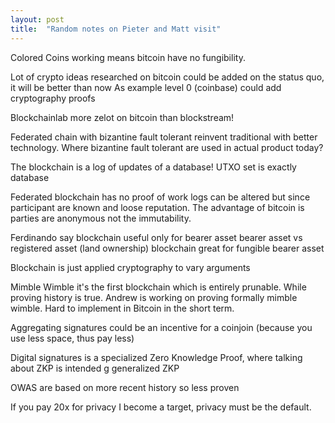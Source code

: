 ```yaml
---
layout: post
title:  "Random notes on Pieter and Matt visit"
---
```



Colored Coins working means bitcoin have no fungibility.


Lot of crypto ideas researched on bitcoin could be added on the status quo, it will be better than now
As example level 0 (coinbase) could add cryptography proofs

Blockchainlab more zelot on bitcoin than blockstream!


Federated chain with bizantine fault tolerant reinvent traditional with better technology.
Where bizantine fault tolerant are used in actual product today?


The blockchain is a log of updates of a database! UTXO set is exactly database


Federated blockchain has no proof of work
logs can be altered but since participant are known and loose reputation.
The advantage of bitcoin is parties are anonymous not the immutability.


Ferdinando say blockchain useful only for bearer asset
bearer asset vs registered asset (land ownership)
blockchain great for fungible bearer asset


Blockchain is just applied cryptography to vary arguments


Mimble Wimble it's the first blockchain which is entirely prunable. While proving history is true.
Andrew is working on proving formally mimble wimble. Hard to implement in Bitcoin in the short term.


Aggregating signatures could be an incentive for a coinjoin (because you use less space, thus pay less)


Digital signatures is a specialized Zero Knowledge Proof, where talking about ZKP is intended g generalized ZKP


OWAS are based on more recent history so less proven


If you pay 20x for privacy I become a target, privacy must be the default.
